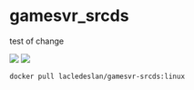 # gamesvr_srcds

test of change



[![](https://images.microbadger.com/badges/version/lacledeslan/gamesvr-srcds:linux.svg)](https://microbadger.com/images/lacledeslan/gamesvr-srcds:linux "Get your own version badge on microbadger.com")
[![](https://images.microbadger.com/badges/image/lacledeslan/gamesvr-srcds:linux.svg)](https://microbadger.com/images/lacledeslan/gamesvr-srcds:linux "Get your own image badge on microbadger.com")
```
docker pull lacledeslan/gamesvr-srcds:linux
```

